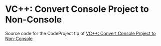 # VC++: Convert Console Project to Non-Console

Source code for the CodeProject tip of [VC++: Convert Console Project to Non-Console](https://www.codeproject.com/Tips/5376609/VCplusplus-Convert-Console-Project-to-Non-Console)
